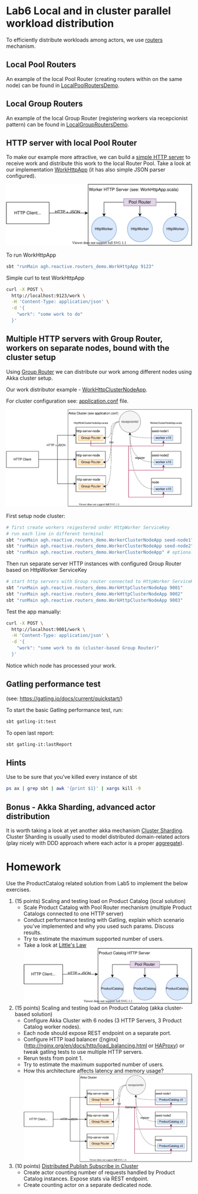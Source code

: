 # Lab6 Local and in cluster parallel workload distribution

To efficiently distribute workloads among actors, we use [routers](https://doc.akka.io/docs/akka/current/typed/routers.html) mechanism. 

## Local Pool Routers

An example of the local Pool Router (creating routers within on the same node) can be found in [LocalPoolRoutersDemo](src/main/scala/agh/reactive/routers_demo/pool/LocalPoolRoutersDemo.scala).

## Local Group Routers

An example of the local Group Router (registering workers via recepcionist pattern) can be found in [LocalGroupRoutersDemo](src/main/scala/agh/reactive/routers_demo/group/LocalGroupRoutersDemo.scala).


## HTTP server with local Pool Router

To make our example more attractive, we can build a [simple HTTP server](https://doc.akka.io/docs/akka-http/current/routing-dsl/index.html#minimal-example) to receive work and distribute this work to the local Router Pool.
Take a look at our implementation [WorkHttpApp](src/main/scala/agh/reactive/routers_demo/WorkHttpApp.scala) (it has also simple JSON parser configured).

![Worker HTTP Server Pool Router](worker_http_local.drawio.svg)

To run WorkHttpApp
```bash
sbt "runMain agh.reactive.routers_demo.WorkHttpApp 9123"
```

Simple curl to test WorkHttpApp
```bash
curl -X POST \
  http://localhost:9123/work \
  -H 'Content-Type: application/json' \
  -d '{
	"work": "some work to do"
  }'
```

## Multiple HTTP servers with Group Router, workers on separate nodes, bound with the cluster setup

Using [Group Router](https://doc.akka.io/docs/akka/current/typed/routers.html#group-router) we can distribute our work among different nodes using Akka cluster setup.

Our work distributor example - [WorkHttpClusterNodeApp](src/main/scala/agh/reactive/routers_demo/WorkHttpClusterNodeApp.scala).

For cluster configuration see: [application.conf](src/main/resources/application.conf) file.

![Group Router in cluster with HTTP servers](work_http_cluster.drawio.svg)

First setup node cluster:
```bash
# first create workers reigestered under HttpWorker ServiceKey
# run each line in different terminal
sbt "runMain agh.reactive.routers_demo.WorkerClusterNodeApp seed-node1"
sbt "runMain agh.reactive.routers_demo.WorkerClusterNodeApp seed-node2"
sbt "runMain agh.reactive.routers_demo.WorkerClusterNodeApp" # optional - just an  additional node on random port
```

Then run separate server HTTP instances with configured Group Router based on HttpWorker ServiceKey
```bash
# start http servers with Group router connected to HttpWorker ServiceKey recepcionist 
sbt "runMain agh.reactive.routers_demo.WorkHttpClusterNodeApp 9001" 
sbt "runMain agh.reactive.routers_demo.WorkHttpClusterNodeApp 9002" 
sbt "runMain agh.reactive.routers_demo.WorkHttpClusterNodeApp 9003" 
```

Test the app manually:

```bash
curl -X POST \
  http://localhost:9001/work \
  -H 'Content-Type: application/json' \
  -d '{
	"work": "some work to do (cluster-based Group Router)"
  }'
```
Notice which node has processed your work.

## Gatling performance test

(see: https://gatling.io/docs/current/quickstart/)

To start the basic Gatling performance test, run:
```bash
sbt gatling-it:test
```

To open last report:
```bash
sbt gatling-it:lastReport
```

## Hints

Use to be sure that you've killed every instance of sbt
```bash
ps ax | grep sbt | awk '{print $1}' | xargs kill -9
```

## Bonus - Akka Sharding, advanced actor distribution

It is worth taking a look at yet another akka mechanism [Cluster Sharding](https://doc.akka.io/docs/akka/current/typed/cluster-sharding.html). Cluster Sharding is usually used to model distributed domain-related actors (play nicely with DDD approach where each actor is a proper [aggregate](https://martinfowler.com/bliki/DDD_Aggregate.html)).


# Homework

Use the ProductCatalog related solution from Lab5 to implement the below exercises.
1. (15 points) Scaling and testing load on Product Catalog (local solution)
    * Scale Product Catalog with Pool Router mechanism (multiple Product Catalogs connected to one HTTP server)
    * Conduct performance testing with Gatling, explain which scenario you've implemented and why you used such params. Discuss results.
    * Try to estimate the maximum supported number of users. 
    * Take a look at [Little's Law](https://techcommunity.microsoft.com/t5/testingspot-blog/little-law-of-queuing-theory-and-how-it-impacts-load-testers/ba-p/367620)
    ![Product Catalog HTTP Local](product_catalog_http_local.drawio.svg)
2. (15 points) Scaling and testing load on Product Catalog (akka cluster-based solution)
    * Configure Akka Cluster with 6 nodes (3 HTTP Servers, 3 Product Catalog worker nodes).
    * Each node should expose REST endpoint on a separate port.
    * Configure HTTP load balancer ([nginx](http://nginx.org/en/docs/http/load_balancing.html or [HAProxy](http://www.haproxy.org/)) or tweak gatling tests to use multiple HTTP servers.
    * Rerun tests from point 1.
    * Try to estimate the maximum supported number of users. 
    * How this architecture affects latency and memory usage?
    ![Product Catalog HTTP Cluster](product_catalog_http_cluster.drawio.svg)
3. (10 points) [Distributed Publish Subscribe in Cluster](https://doc.akka.io/docs/akka/current/typed/distributed-pub-sub.html)
    * Create actor counting number of requests handled by Product Catalog instances. Expose stats via REST endpoint.
    * Create counting actor on a separate dedicated node. 
